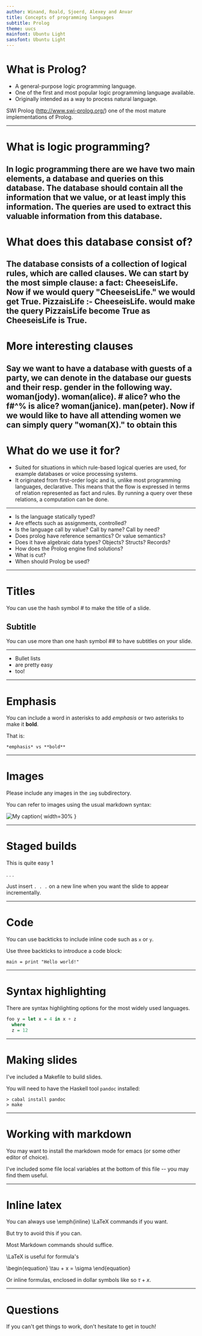 ```yaml
---
author: Winand, Roald, Sjoerd, Alexey and Anvar
title: Concepts of programming languages
subtitle: Prolog
theme: uucs
mainfont: Ubuntu Light
sansfont: Ubuntu Light
---
```

# What is Prolog?

* A general-purpose logic programming language.
* One of the first and most popular logic programming language available.
* Originally intended as a way to process natural language.

SWI Prolog (http://www.swi-prolog.org/) one of the most mature implementations of Prolog.

---
# What is logic programming?
In logic programming there are we have two main elements, a database and queries on this database. The database should contain all the information that we value, or at least imply this information.
The queries are used to extract this valuable information from this database.
---
# What does this database consist of?
The database consists of a collection of logical rules, which are called clauses.
We can start by the most simple clause: a fact:
CheeseisLife.
Now if we would query "CheeseisLife." we would get True.
PizzaisLife :- CheeseisLife.
would make the query PizzaisLife become True as CheeseisLife is True.
---
# More interesting clauses
Say we want to have a database with guests of a party, we can denote in the database our guests and their resp. gender in the following way.
woman(jody).
woman(alice). # alice? who the f#^% is alice?
woman(janice).
man(peter).
Now if we would like to have all attending women we can simply query "woman(X)." to obtain this
---
# What do we use it for?
* Suited for situations in which rule-based logical queries are used, for example databases or voice processing systems.
* It originated from first-order logic and is, unlike most programming languages, declarative.
This means that the flow is expressed in terms of relation represented as fact and rules.
By running a query over these relations, a computation can be done.

---
* Is the language statically typed?
* Are effects such as assignments, controlled?
* Is the language call by value? Call by name? Call by need?
* Does prolog have reference semantics? Or value semantics?
* Does it have algebraic data types? Objects? Structs? Records?
* How does the Prolog engine find solutions?
* What is cut?
* When should Prolog be used?
---
# Titles

You can use the hash symbol \# to make the title of a slide.

## Subtitle

You can use more than one hash symbol \#\# to have subtitles on your
slide.

---

* Bullet lists
* are pretty easy
* too!

---

# Emphasis

You can include a word in asterisks to add *emphasis* or two asterisks
to make it **bold**.

That is:

```
*emphasis* vs **bold**
```

---

# Images

Please include any images in the `img` subdirectory.

You can refer to images using the usual markdown syntax:

![My caption](img/uueduc.jpg "Alt caption"){ width=30% }

---
# Staged builds

This is quite easy 1

. . .

Just insert `. . .` on a new line when you want the slide to appear
incrementally.

---

# Code

You can use backticks to include inline code such as `x` or `y`.

Use three backticks to introduce a code block:

```
main = print "Hello world!"
```

---

# Syntax highlighting

There are syntax highlighting options for the most widely used
languages.

```haskell
foo y = let x = 4 in x + z
  where
  z = 12
```

---

# Making slides

I've included a Makefile to build slides.

You will need to have the Haskell tool `pandoc` installed:

```
> cabal install pandoc
> make
```
---

# Working with markdown

You may want to install the markdown mode for emacs (or some other
editor of choice).

I've included some file local variables at the bottom of this file --
you may find them useful.

---

# Inline latex

You can always use \emph{inline} \LaTeX commands if you want.

But try to avoid this if you can.

Most Markdown commands should suffice.

\LaTeX is useful for formula's

\begin{equation}
\tau + x = \sigma
\end{equation}

Or inline formulas, enclosed in dollar symbols like so $\tau + x$.

---

# Questions

If you can't get things to work, don't hesitate to get in touch!


<!-- Local Variables:  -->
<!-- pandoc/write: beamer -->
<!-- pandoc/latex-engine: "xelatex" -->
<!-- pandoc/template: "beamer-template.tex" -->
<!-- End:  -->
